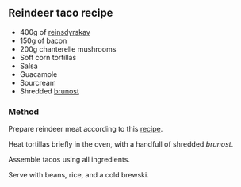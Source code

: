 ## Reindeer taco recipe

 - 400g of [reinsdyrskav](https://jacobs.no/Kjott/Ravarer-av-kjott/Vilt/Reinsdyr/Finnbiff-reinsdyrskav/)
 - 150g of bacon
 - 200g chanterelle mushrooms
 - Soft corn tortillas
 - Salsa
 - Guacamole
 - Sourcream
 - Shredded [brunost](https://en.wikipedia.org/wiki/Brunost)

### Method

Prepare reindeer meat according to this [recipe](https://cheftalk.com/threads/finn-steak-reindeer-simple-to-make-and-very-good.33782/).

Heat tortillas briefly in the oven, with a handfull of shredded *brunost*.

Assemble tacos using all ingredients.

Serve with beans, rice, and a cold brewski.
